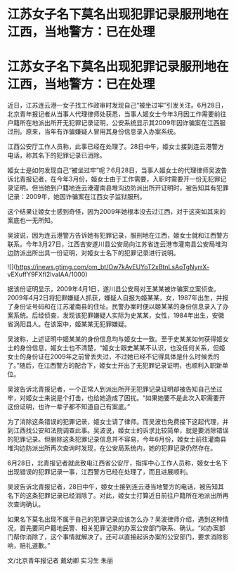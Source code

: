 # 江苏女子名下莫名出现犯罪记录服刑地在江西，当地警方：已在处理

# 江苏女子名下莫名出现犯罪记录服刑地在江西，当地警方：已在处理

近日，江苏连云港一女子找工作政审时发现自己“被坐过牢”引发关注。6月28日，北京青年报记者从当事人代理律师处获悉，当事人姬女士今年3月因工作需要前往户籍所在地派出所开无犯罪记录证明，公安系统显示其2009年因诈骗案在江西服过刑。原来，当年有诈骗嫌疑人冒用其身份信息录入办案系统。

江西公安厅工作人员称，此事已经在处理了。28日中午，姬女士接到连云港警方电话，称其名下的犯罪记录已消除。

姬女士是如何发现自己“被坐过牢”呢？6月28日，当事人姬女士的代理律师吴波告诉北青报记者，在今年3月份，姬女士由于工作需要，入职时需要开一份无犯罪记录证明。但当她到户籍地连云港灌南县堆沟边防派出所开证明时，被告知其有犯罪记录：2009年，她因诈骗案在江西女子监狱服刑。

这个结果让姬女士感到奇怪，因为2009年她根本没去过江西，对于这突如其来的案底也一无所知。

吴波说，因为连云港警方告诉她有犯罪记录，服刑地在江西，姬女士就和江西警方联系。今年3月27日，江西吉安遂川县公安局向江苏省连云港市灌南县公安局堆沟边防派出所出具一份证明，对姬女士名下的犯罪记录进行说明。

![](https://inews.gtimg.com/om_bt/Ow7kAvEUYoT2xBtnLsAoTgNyrrX-
vEXuffY9FXfl2lvaIAA/1000)

据该份证明显示，2009年4月1日，遂川县公安局对王某某被诈骗案立案侦查。2009年4月2日将犯罪嫌疑人抓获，嫌疑人自报为姬某某，女，1987年出生，并报了身份证号码和在江苏灌南县的住址。民警办案时便以姬某某的身份信息录入了办案系统。后经侦查，发现该犯罪嫌疑人实际为史某某，女性，1984年出生，安徽省涡阳县人。在该案中，姬某某无犯罪嫌疑。

吴波称，上述证明中姬某某的身份信息均与姬女士一致。至于史某某如何获得姬女士的身份信息，姬女士也不清楚，“姬女士跟史某某不认识，也没任何关系，但姬女士的身份证在2009年之前曾丢失过，不过她已经不记得具体是什么时候丢的了。”随后，在江西警方的配合下，姬女士开出了无犯罪记录证明，也顺利入职新单位。

吴波告诉北青报记者，一个正常人到派出所开无犯罪记录证明却被告知自己坐过牢，对姬女士来说是个打击，也给她造成了困扰。“如果她要不是此次入职需要开这份证明，也许一辈子都不知道自己有案底。”

为了消除这条错误的犯罪记录，姬女士请了律师。而吴波也免费接下这起代理，并到江西找公安和法院调查此事。吴波说，姬女士的诉求比较简单，就是要消除错误的犯罪记录。但删除这条犯罪记录信息并不容易，今年6月份，姬女士前往灌南县堆沟边防派出所再次查询时发现，在公安局系统内，她的犯罪记录仍然存在。

6月28日，北青报记者就此致电江西省公安厅，指挥中心工作人员称，姬女士名下出现错误的犯罪记录一事，江西警方已经在处理了，而且进展顺利。

吴波告诉北青报记者，28日中午，姬女士接到连云港当地警方的电话，被告知其名下的这条犯罪记录已经消除了。对此，姬女士打算近日前往户籍所在地派出所再次查询确认。

如果名下莫名出现不属于自己的犯罪记录应该怎么办？吴波律师介绍，遇到这种情况，首先要同户籍地民警、相关犯罪记录的办案公安部门联系、确认。“如办案部门帮你消除了，这个事情就解决了。还可以直接起诉办案的公安部门，要求消除影响，赔礼道歉。”

文/北京青年报记者 戴幼卿 实习生 朱丽


